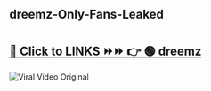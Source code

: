 
 ## dreemz-Only-Fans-Leaked

# <h2><a href="https://clipsfans.com/dreemz&ref=git">🔗 Click to LINKS ⏩⏩ 👉 🟢 dreemz </a></h2>

<a href="https://clipsfans.com/dreemz&ref=git" rel="nofollow" data-target="animated-image.originalLink"><img src="https://i.ibb.co.com/xMMVF88/686577567.gif" alt="Viral Video Original" style="max-width: 100%; display: inline-block;" data-target="animated-image.originalImage"></a>
